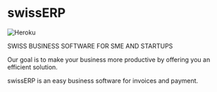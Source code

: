 # swissERP
![Heroku](https://pyheroku-badge.herokuapp.com/?app=https://swiss-erp.herokuapp.com&style=<STYLE>)


SWISS BUSINESS SOFTWARE FOR SME AND STARTUPS

Our goal is to make your business more productive by offering you an efficient solution.

swissERP is an easy business software for invoices and payment.
